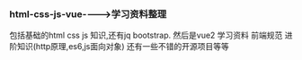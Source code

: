 
### html-css-js-vue---->学习资料整理
包括基础的html css js 知识,还有jq bootstrap.
然后是vue2 学习资料 前端规范 进阶知识(http原理,es6,js面向对象)
还有一些不错的开源项目等等
